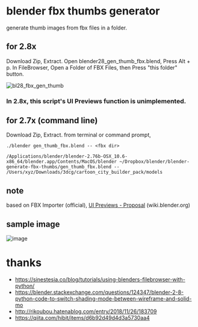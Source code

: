 # blender fbx thumbs generator
generate thumb images from fbx files in a folder.

## for 2.8x

Download Zip, Extract.
Open blender28_gen_thumb_fbx.blend, Press Alt + p.
In FileBrowser, Open a Folder of FBX Files, then Press "this folder" button.

![bl28_fbx_gen_thumb](https://user-images.githubusercontent.com/616940/93096805-c9ae3a80-f6df-11ea-97a0-8f1bff5a03b9.gif)

### In 2.8x, this script's UI Previews function is unimplemented.

## for 2.7x (command line)
Download Zip, Extract. from terminal or command prompt,
```
./blender gen_thumb_fbx.blend -- <fbx dir>
```

```
/Applications/blender/blender-2.76b-OSX_10.6-x86_64/blender.app/Contents/MacOS/blender ~/Dropbox/blender/blender-generate-fbx-thumbs/gen_thumb_fbx.blend -- /Users/xyz/Downloads/3dcg/cartoon_city_builder_pack/models
```

## note
based on FBX Importer (official), [UI Previews - Proposal](https://wiki.blender.org/index.php/User:Brita/Proposals/UIPreviews) (wiki.blender.org)

## sample image
![image](https://raw.github.com/wiki/sntulix/blender-generate-fbx-thumbs/images/blender-ui-preview-images.png)

# thanks
- https://sinestesia.co/blog/tutorials/using-blenders-filebrowser-with-python/
- https://blender.stackexchange.com/questions/124347/blender-2-8-python-code-to-switch-shading-mode-between-wireframe-and-solid-mo
- http://rikoubou.hatenablog.com/entry/2018/11/26/183709
- https://qiita.com/hibit/items/d6b92d49d4d3a5730aa4

